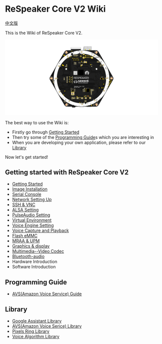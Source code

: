 # ReSpeaker Core V2 Wiki

[中文版](/cn/ReSpeaker_Core_V2/README.md)

This is the Wiki of ReSpeaker Core V2.

![](/img/ReSpeaker_Core_V2.png)
<!-- todo: 这里会有一段话介绍ReSpeaker Core V2以及一些图片，以及wiki整体结构，以及文档的使用方法 -->

The best way to use the Wiki is:
- Firstly go through [Getting Started](#getting-started-with-respeaker-core-v2)
- Then try some of the [Programming Guide](#programming-guide)s which you are interesting in
- When you are developing your own application, please refer to our [Library](#library)

Now let's get started!

## Getting started with ReSpeaker Core V2
- [Getting Started](/docs/ReSpeaker_Core_V2/getting_started.md)
- [Image Installation](/docs/ReSpeaker_Core_V2/getting_started.md#image-installation)
- [Serial Console](/docs/ReSpeaker_Core_V2/getting_started.md#serial-console)
- [Network Setting Up](/docs/ReSpeaker_Core_V2/getting_started.md#network-setting-up)
- [SSH & VNC](/docs/ReSpeaker_Core_V2/getting_started.md#ssh--vnc)
- [ALSA Setting](/docs/ReSpeaker_Core_V2/getting_started.md#alsa-setting)
- [PulseAudio Setting](/docs/ReSpeaker_Core_V2/getting_started.md#pulseaudio-setting)
- [Virtual Environment](/docs/ReSpeaker_Core_V2/getting_started.md#virtual-environment)
- [Voice Engine Setting](/docs/ReSpeaker_Core_V2/getting_started.md#voice-engine-setting)
- [Voice Capture and Playback](/docs/ReSpeaker_Core_V2/getting_started.md#voice-capture-and-playback)
- [Flash eMMC](/docs/ReSpeaker_Core_V2/getting_started.md#flash-emmc)
- [MRAA & UPM](/docs/ReSpeaker_Core_V2/mraa_upm.md)
- [Graphics & display](/docs/ReSpeaker_Core_V2/graphics_and_display.md)
- [Multimedia--Video Codec](/docs/ReSpeaker_Core_V2/multimedia_video_codec.md)
- [Bluetooth-audio](/docs/ReSpeaker_Core_V2/bluetooth_audio.md)
- Hardware Introduction
- Software Introduction


## Programming Guide
- [AVS(Amazon Voice Service) Guide](/docs/ReSpeaker_Core_V2/avs_guide.md)


## Library
- [Google Assistant Library](https://github.com/googlesamples/assistant-sdk-python)
- [AVS(Amazon Voice Serice) Library](https://github.com/respeaker/avs)
- [Pixels Ring Library](https://github.com/respeaker/pixel_ring)
- [Voice Algorithm Library](https://github.com/voice-engine/voice-engine)
